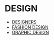 # DESIGN

<!-- https://en.wikipedia.org/wiki/Design -->

- [DESIGNERS](../../LEVEL-3/ART-%26-DESIGN/DESIGN/DESIGNERS.md)
- [FASHION DESIGN](../../LEVEL-3/ART-%26-DESIGN/DESIGN/FASHION-DESIGN.md)
- [GRAPHIC DESIGN](../../LEVEL-3/ART-%26-DESIGN/DESIGN/GRAPHIC-DESIGN.md)